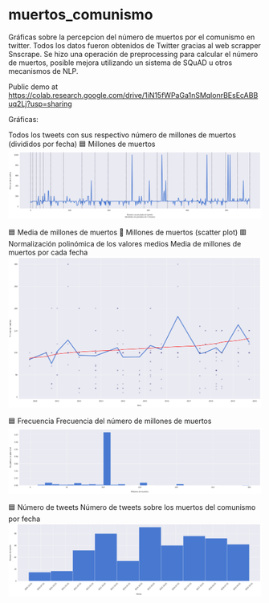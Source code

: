 # muertos_comunismo
Gráficas sobre la percepcion del número de muertos por el comunismo en twitter.
Todos los datos fueron obtenidos de Twitter gracias al web scrapper Snscrape. Se hizo una operación de preprocessing para calcular el número de muertos, posible mejora utilizando un sistema de SQuAD u otros mecanismos de NLP.

Public demo at https://colab.research.google.com/drive/1iN15fWPaGa1nSMqlonrBEsEcABBuq2Lj?usp=sharing



Gráficas:

Todos los tweets con sus respectivo número de millones de muertos (divididos por fecha)
🟦 Millones de muertos
![todos los tweets](https://github.com/elalber2000/muertos_comunismo/blob/main/main.png)

🟦 Media de millones de muertos
🔵 Millones de muertos (scatter plot)
🟥 Normalización polinómica de los valores medios
Media de millones de muertos por cada fecha
![media de muertes](https://github.com/elalber2000/muertos_comunismo/blob/main/avg.png)

🟦 Frecuencia
Frecuencia del número de millones de muertos
![frecuencia de muertes](https://github.com/elalber2000/muertos_comunismo/blob/main/freq.png)

🟦 Número de tweets
Número de tweets sobre los muertos del comunismo por fecha
![numero de tweets por fecha](https://github.com/elalber2000/muertos_comunismo/blob/main/number.png)
